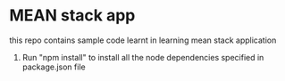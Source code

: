 # MEAN stack app

this repo contains sample code learnt in learning mean stack application
1. Run "npm install" to install all the node dependencies specified in package.json file